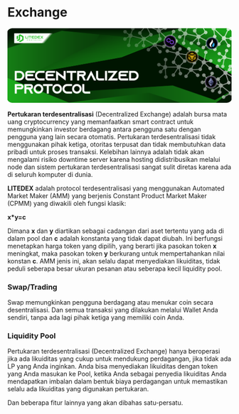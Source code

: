 # Exchange

![](../../.gitbook/assets/4.-decentralized-protocol%20%281%29.svg)

**Pertukaran terdesentralisasi** \(Decentralized Exchange\) adalah bursa mata uang cryptocurrency yang memanfaatkan smart contract untuk memungkinkan investor berdagang antara pengguna satu dengan pengguna yang lain secara otomatis. Pertukaran terdesentralisasi tidak menggunakan pihak ketiga, otoritas terpusat dan tidak membutuhkan data pribadi untuk proses transaksi. Kelebihan lainnya adalah tidak akan mengalami risiko downtime server karena hosting didistribusikan melalui node dan sistem pertukaran terdesentralisasi sangat sulit diretas karena ada di seluruh komputer di dunia.‌

**LITEDEX** adalah protocol terdesentralisasi yang menggunakan Automated Market Maker \(AMM\) yang berjenis Constant Product Market Maker \(CPMM\) yang diwakili oleh fungsi klasik:‌

**x\*y=c**‌

Dimana **x** dan **y** diartikan sebagai cadangan dari aset tertentu yang ada di dalam pool dan **c** adalah konstanta yang tidak dapat diubah. Ini berfungsi menetapkan harga token yang dipilih, yang berarti jika pasokan token **x** meningkat, maka pasokan token **y** berkurang untuk mempertahankan nilai konstan **c**. AMM jenis ini, akan selalu dapat menyediakan likuiditas, tidak peduli seberapa besar ukuran pesanan atau seberapa kecil liquidity pool.‌

### **Swap/Trading** <a id="swap-trading"></a>

Swap memungkinkan pengguna berdagang atau menukar coin secara desentralisasi. Dan semua transaksi yang dilakukan melalui Wallet Anda sendiri, tanpa ada lagi pihak ketiga yang memiliki coin Anda.‌

### **Liquidity Pool** <a id="liquidity-pool"></a>

Pertukaran terdesentralisasi \(Decentralized Exchange\) hanya beroperasi jika ada likuiditas yang cukup untuk mendukung perdagangan, jika tidak ada LP yang Anda inginkan. Anda bisa menyediakan likuiditas dengan token yang Anda masukan ke Pool, ketika Anda sebagai penyedia likuiditas Anda mendapatkan imbalan dalam bentuk biaya perdagangan untuk memastikan selalu ada likuiditas yang digunakan pertukaran.‌

Dan beberapa fitur lainnya yang akan dibahas satu-persatu.

